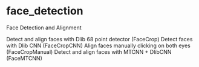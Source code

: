 # face_detection
Face Detection and Alignment

Detect and align faces with Dlib 68 point detector (FaceCrop)
Detect faces with Dlib CNN (FaceCropCNN)
Align faces manually clicking on both eyes (FaceCropManual)
Detect and align faces with MTCNN + DlibCNN (FaceMTCNN)
